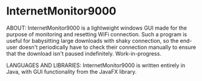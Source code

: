 # InternetMonitor9000

ABOUT:
InternetMonitor9000 is a lightweight windows GUI made for the purpose of monitoring and resetting WiFi connection. Such a program is useful for babysitting large downloads with shaky connection, so the end-user doesn't periodically have to check their connection manually to ensure that the download isn't paused indefinitely. Work-in-progress.

LANGUAGES AND LIBRARIES:
InternetMonitor9000 is written entirely in Java, with GUI functionality from the JavaFX library.
